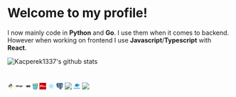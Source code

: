 # Welcome to my profile!

I now mainly code in **Python** and **Go**. I use them when it comes to backend. However when working on frontend I use **Javascript**/**Typescript** with **React**.

![Kacperek1337's github stats](https://github-readme-stats.vercel.app/api?username=Kacperek1337&show_icons=true&theme=radical)

#

<img src="https://raw.githubusercontent.com/github/explore/80688e429a7d4ef2fca1e82350fe8e3517d3494d/topics/python/python.png" width="3%"> <img src="https://raw.githubusercontent.com/github/explore/80688e429a7d4ef2fca1e82350fe8e3517d3494d/topics/django/django.png" width="3%"> <img src="https://raw.githubusercontent.com/github/explore/80688e429a7d4ef2fca1e82350fe8e3517d3494d/topics/go/go.png" width="3%"> <img src="https://raw.githubusercontent.com/gin-gonic/logo/master/color.png" width="2.1%"> <img src="https://raw.githubusercontent.com/github/explore/80688e429a7d4ef2fca1e82350fe8e3517d3494d/topics/rails/rails.png" width="3%"> <img src="https://raw.githubusercontent.com/github/explore/80688e429a7d4ef2fca1e82350fe8e3517d3494d/topics/react/react.png" width="3%"> <img src="https://raw.githubusercontent.com/github/explore/80688e429a7d4ef2fca1e82350fe8e3517d3494d/topics/postgresql/postgresql.png" width="3%"> <img src="https://external-content.duckduckgo.com/iu/?u=https%3A%2F%2Fcdn4.iconfinder.com%2Fdata%2Ficons%2Fredis-2%2F1451%2FUntitled-2-512.png&f=1&nofb=1" width="3%"> <img src="https://raw.githubusercontent.com/github/explore/80688e429a7d4ef2fca1e82350fe8e3517d3494d/topics/docker/docker.png" width="3%"> <img src="https://archlinux.org/static/logos/archlinux-logo-dark-90dpi.ebdee92a15b3.png" width="9%">
